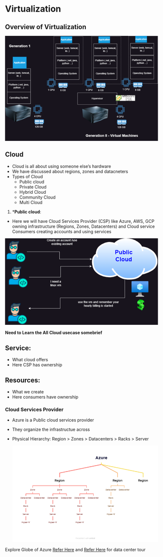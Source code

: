 # Virtualization

## Overview of Virtualization

![Virtualization Overview](../Images_Azure/az_virtualization.webp)


## Cloud
 * Cloud is all about using someone else’s hardware
 * We have discussed about regions, zones and datacneters
 * Types of Cloud
    * Public cloud
    * Private Cloud
    * Hybrid Cloud
    * Community Cloud
    * Multi Cloud

 1) ***Public cloud**:
  *  Here we will have  Cloud Services Provider (CSP) like  Azure, AWS, GCP owning infrastructure (Regions, Zones, Datacenters) and  Cloud service Consumers creating accounts and using services

  ![Public_Cloud_Image](../Images_Azure/az_publiccloud.webp)

**Need to Learn the All Cloud usecase somebrief**

## Service:
   - What cloud offers
   - Here CSP has ownership
## Resources:
   - What we create
   - Here consumers have ownership

### Cloud Services Provider
  - Azure is a Public cloud services provider
  - They organize the infrastructue across
  - Physical Hierarchy:
      Region > Zones > Datacenters > Racks > Server 
    
      ![Physical_Hierarchy](../Images_Azure/az_PhysicalHierachy.webp)

Explore Globe of Azure [Refer Here](https://datacenters.microsoft.com/globe/explore/) and [Refer Here](https://datacenters.microsoft.com/tour/) for data center tour

      
      

